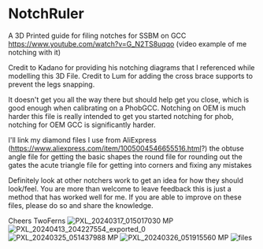# NotchRuler
A 3D Printed guide for filing notches for SSBM on GCC
https://www.youtube.com/watch?v=G_N2TS8uqqo (video example of me notching with it)

Credit to Kadano for providing his notching diagrams that I referenced while modelling this 3D File.
Credit to Lum for adding the cross brace supports to prevent the legs snapping.

It doesn't get you all the way there but should help get you close, which is good enough when calibrating on a PhobGCC.
Notching on OEM is much harder this file is really intended to get you started notching for phob, notching for OEM GCC
is significantly harder.

I'll link my diamond files I use from AliExpress (https://www.aliexpress.com/item/1005004546655516.html?)
the obtuse angle file for getting the basic shapes
the round file for rounding out the gates
the acute triangle file for getting into corners and fixing any mistakes

Definitely look at other notchers work to get an idea for how they should look/feel. You are more than welcome to leave feedback
this is just a method that has worked well for me. If you are able to improve on these files, please do so and share the knowledge.

Cheers
TwoFerns
![PXL_20240317_015017030 MP](https://github.com/TwoFerns/NotchRuler/assets/62078998/afc0a92d-9fdc-4312-a1a5-69df4d626ca1)
![PXL_20240413_204227554_exported_0](https://github.com/TwoFerns/NotchRuler/assets/62078998/8fd26ab1-a9d6-4346-8d1c-a018d5a77a1f)
![PXL_20240325_051437988 MP](https://github.com/TwoFerns/NotchRuler/assets/62078998/bb8daeed-a100-492a-9778-b552828d29ac)
![PXL_20240326_051915560 MP](https://github.com/TwoFerns/NotchRuler/assets/62078998/b08f8cb0-befb-4835-9ca4-98e4a070e1a8)
![files](https://github.com/TwoFerns/NotchRuler/assets/62078998/4ebfcfd9-c445-489c-bce6-d40681a8f89d)

